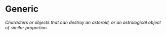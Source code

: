 # Generic
*Characters or objects that can destroy an asteroid, or an astrological object of similar proportion.*